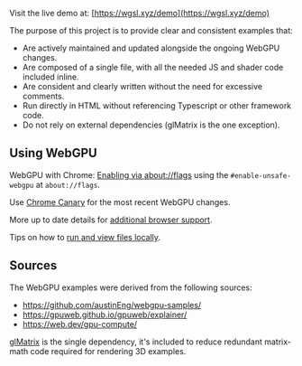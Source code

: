 Visit the live demo at: [https://wgsl.xyz/demo](https://wgsl.xyz/demo)


The purpose of this project is to provide clear and consistent examples that:

- Are actively maintained and updated alongside the ongoing WebGPU changes.
- Are composed of a single file, with all the needed JS and shader code included inline.
- Are consident and clearly written without the need for excessive comments. 
- Run directly in HTML without referencing Typescript or other framework code.
- Do not rely on external dependencies (glMatrix is the one exception).


## Using WebGPU

WebGPU with Chrome: [Enabling via about://flags](https://developer.chrome.com/en/docs/web-platform/webgpu/#enabling-via-aboutflags) using the   `#enable-unsafe-webgpu`  at  `about://flags`.

Use [Chrome Canary](https://www.google.com/chrome/canary/) for the most recent WebGPU changes.

More up to date details for [additional browser support](%28https://caniuse.com/webgpu%29).

Tips on how to [run and view files locally](https://threejs.org/docs/#manual/en/introduction/How-to-run-things-locally).


## Sources

The WebGPU examples were derived from the following sources:

- https://github.com/austinEng/webgpu-samples/
- https://gpuweb.github.io/gpuweb/explainer/
- https://web.dev/gpu-compute/

[glMatrix](https://github.com/toji/gl-matrix) is the single dependency, it's included to reduce redundant matrix-math code required for rendering 3D examples. 